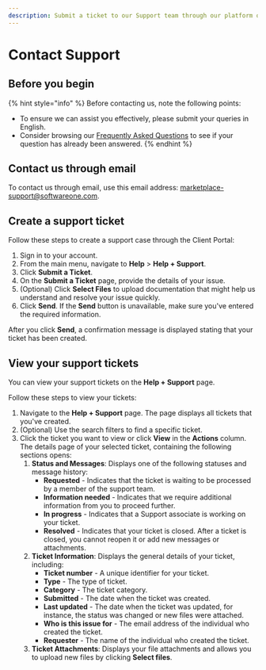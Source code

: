 ```yaml
---
description: Submit a ticket to our Support team through our platform or email us.
---
```


# Contact Support

## **Before you begin**

{% hint style="info" %}
Before contacting us, note the following points:

* To ensure we can assist you effectively, please submit your queries in English.
* Consider browsing our [Frequently Asked Questions](frequently-asked-questions/) to see if your question has already been answered.
{% endhint %}

## **Contact us through email**

To contact us through email, use this email address: [marketplace-support@softwareone.com](mailto:marketplace-support@softwareone.com).&#x20;

## **Create a support ticket**

Follow these steps to create a support case through the Client Portal:

1. Sign in to your account.
2. From the main menu, navigate to **Help** > **Help + Support**.
3. Click **Submit a Ticket**.
4. On the **Submit a Ticket** page, provide the details of your issue.&#x20;
5. (Optional) Click **Select Files** to upload documentation that might help us understand and resolve your issue quickly.
6. Click **Send**. If the **Send** button is unavailable, make sure you've entered the required information.

After you click **Send**, a confirmation message is displayed stating that your ticket has been created.&#x20;

## View your support tickets

You can view your support tickets on the **Help + Support** page.

Follow these steps to view your tickets:

1. Navigate to the **Help + Support** page. The page displays all tickets that you've created.&#x20;
2. (Optional) Use the search filters to find a specific ticket.&#x20;
3. Click the ticket you want to view or click **View** in the **Actions** column. The details page of your selected ticket, containing the following sections opens:
   1. **Status and Messages**: Displays one of the following statuses and message history:
      * **Requested** - Indicates that the ticket is waiting to be processed by a member of the support team.
      * **Information needed** - Indicates that we require additional information from you to proceed further.
      * **In progress** - Indicates that a Support associate is working on your ticket.
      * **Resolved** - Indicates that your ticket is closed. After a ticket is closed, you cannot reopen it or add new messages or attachments.
   2. **Ticket Information**: Displays the general details of your ticket, including:&#x20;
      * **Ticket number** - A unique identifier for your ticket.
      * **Type** - The type of ticket.
      * **Category** - The ticket category.
      * **Submitted** - The date when the ticket was created.
      * **Last updated** - The date when the ticket was updated, for instance, the status was changed or new files were attached.
      * **Who is this issue for** - The email address of the individual who created the ticket.
      * **Requester** - The name of the individual who created the ticket.
   3. **Ticket Attachments**: Displays your file attachments and allows you to upload new files by clicking **Select files**.
